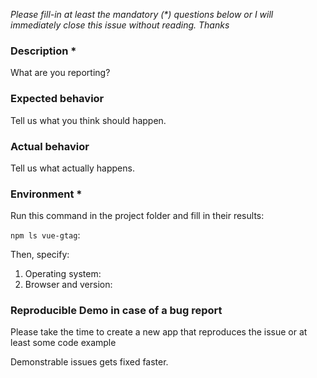 
_Please fill-in at least the mandatory (*) questions below or I will immediately close this issue without reading. Thanks_


### Description *

What are you reporting?

### Expected behavior

Tell us what you think should happen.

### Actual behavior

Tell us what actually happens.

### Environment *

Run this command in the project folder and fill in their results:

`npm ls vue-gtag`: 

Then, specify:

1. Operating system:
2. Browser and version:

### Reproducible Demo in case of a bug report

Please take the time to create a new app that reproduces the issue or at least some code example

Demonstrable issues gets fixed faster.

